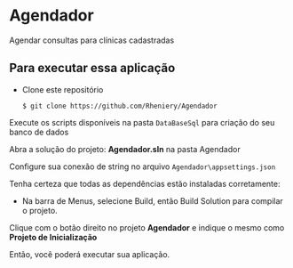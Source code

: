 # Agendador
Agendar consultas para clínicas cadastradas

## Para executar essa aplicação

* Clone este repositório
  ```
  $ git clone https://github.com/Rheniery/Agendador
  ```

Execute os scripts disponíveis na pasta `DataBaseSql` para criação do seu banco de dados

Abra a solução do projeto: **Agendador.sln** na pasta Agendador

Configure sua conexão de string no arquivo `Agendador\appsettings.json`

Tenha certeza que todas as dependências estão instaladas corretamente:
* Na barra de Menus, selecione Build, então Build Solution para compilar o projeto. 

Clique com o botão direito no projeto **Agendador** e indique o mesmo como **Projeto de Inicialização**

Então, você poderá executar sua aplicação.
